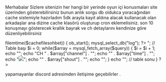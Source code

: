 Merhabalar Sizlere sitenizin her hangi bir yerinde oyun içi konusmaları site üzerinden gösterebilirsiniz  bunun anlık sorgu db oldukca yoracağından cache sistemiyle hazırladım
 5dk arayla kayıt aldına alacak kullanacak olan arkadaşlar ana dizine cache klasörü oluşturup cron eklemelisiniz.
son 10 konuşmayı gösterecek krallık bayrak ve ch detaylarını kendinize göre düzenliyebilirsiniz 


 <?php
$filenamesohbet = "anasayfa-sohbet.html";
$cachefilesohbet = "cache/".$filenamesohbet;
$cachetimesohbet = 5 * 5; // Cache Süresi
if (!(file_exists($cachefilesohbet)) || time() - $cachetimesohbet > filemtime($cachefilesohbet))
{
ob_start();
mysql_select_db("log");
?> 

<?php

        mysql_select_db('log'); //  DB seçimi 'player'
        mysql_query("SET NAMES 'utf8'");
mysql_query("SET CHARACTER SET utf8");
mysql_query("SET COLLATION_CONNECTION = 'utf8_turkish_ci'");
    $test = "SELECT * from shout_log";
        $testquery = mysql_query($test);
            $num2 = mysql_num_rows($testquery);

        if($_GET['max']) {
            $get = $_GET['max'];
        } else {
        $get = '0';
?>

<?php
        mysql_select_db('log'); // Select DB 'player'
        mysql_query("SET NAMES 'utf8'");
        mysql_query("SET CHARACTER SET utf8");
        mysql_query("SET COLLATION_CONNECTION = 'utf8_turkish_ci'");
// Select player etc from db //
    $rank = "SELECT * from shout_log WHERE channel NOT LIKE '[%]%' order by time desc limit $get,10";
        $query = mysql_query($rank);
    echo "<ul>"; // Table başı
    $i = 0;
  
            while($array = mysql_fetch_array($query)) {
                $i = $i + 1;
              
                echo "<tr>";
                echo "<td>CH " . $array["channel"] . "</td>";
                echo "<td>" . $array["time"] . "</td>";
                echo "<td><img src='images/empire" . $array["empire"] . ".png'></td>";
                echo "<td>" . $array["shout"] . "</td>";
                echo "</tr>";
                }
    echo "</ul>"; // table sonu
  
} 
?>
<?php
$fp = fopen($cachefilesohbet, 'w+');
fwrite($fp, ob_get_contents());
fclose($fp);
ob_end_flush();
}
else
{
readfile($cachefilesohbet);
}
?>

yapamayanlar discord adresimden iletişime geçebilirler .
